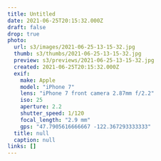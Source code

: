 ```yaml
---
title: Untitled
date: 2021-06-25T20:15:32.000Z
draft: false
drop: true
photo:
  url: s3/images/2021-06-25-13-15-32.jpg
  thumb: s3/thumbs/2021-06-25-13-15-32.jpg
  preview: s3/previews/2021-06-25-13-15-32.jpg
  created: 2021-06-25T20:15:32.000Z
  exif:
    make: Apple
    model: "iPhone 7"
    lens: "iPhone 7 front camera 2.87mm f/2.2"
    iso: 25
    aperture: 2.2
    shutter_speed: 1/120
    focal_length: "2.9 mm"
    gps: "47.7905616666667 -122.367293333333"
  title: null
  caption: null
links: []
---
```

